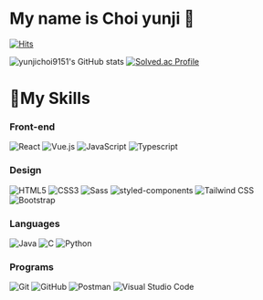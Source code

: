 # My name is Choi yunji 👋
[![Hits](https://hits.seeyoufarm.com/api/count/incr/badge.svg?url=https%3A%2F%2Fgithub.com%2Fyunjichoi9151&count_bg=%23FF7239&title_bg=%23F74A06&icon=&icon_color=%23E7E7E7&title=hits&edge_flat=false)](https://hits.seeyoufarm.com)

![yunjichoi9151's GitHub stats](https://github-readme-stats.vercel.app/api?username=yunjichoi9151&show_icons=true&theme=dracula)
[![Solved.ac
Profile](http://mazassumnida.wtf/api/v2/generate_badge?boj=yunjichoi1999)](https://solved.ac/yunjichoi1999/)

# 💪My Skills

### Front-end

![React](https://img.shields.io/badge/React-61DAFB?style=for-the-badge&logo=React&logoColor=black)
![Vue.js](https://img.shields.io/badge/Vue.js-4FC08D?style=for-the-badge&logo=Vue.js&logoColor=white)
![JavaScript](https://img.shields.io/badge/JavaScript-F7DF1E.svg?&style=for-the-badge&logo=JavaScript&logoColor=black)
![Typescript](https://img.shields.io/badge/Typescript-3178C6?style=for-the-badge&logo=Typescript&logoColor=white)

### Design

![HTML5](https://img.shields.io/badge/HTML5-E34F26.svg?&style=for-the-badge&logo=HTML5&logoColor=white)
![CSS3](https://img.shields.io/badge/CSS3-1572B6.svg?&style=for-the-badge&logo=CSS3&logoColor=white)
![Sass](https://img.shields.io/badge/Sass-CC6699?style=for-the-badge&logo=Sass&logoColor=white)
![styled-components](https://img.shields.io/badge/styled-components-DB7093?style=for-the-badge&logo=styled-components&logoColor=white)
![Tailwind CSS](https://img.shields.io/badge/Tailwind-CSS-06B6D4?style=for-the-badge&logo=Tailwind-CSS&logoColor=white)
![Bootstrap](https://img.shields.io/badge/Bootstrapap-7952B3?style=for-the-badge&logo=bootstrap&logoColor=white)

### Languages

![Java](https://img.shields.io/badge/Java-007396.svg?&style=for-the-badge&logo=Java&logoColor=white)
![C](https://img.shields.io/badge/C-A8B9CC?style=for-the-badge&logo=C&logoColor=white)
![Python](https://img.shields.io/badge/Python-3776AB?style=for-the-badge&logo=Python&logoColor=white)

### Programs

![Git](https://img.shields.io/badge/Git-F05032?style=for-the-badge&logo=git&logoColor=white)
![GitHub](https://img.shields.io/badge/GitHub-181717?style=for-the-badge&logo=GitHub&logoColor=white)
![Postman](https://img.shields.io/badge/Postman-FF6C37?style=for-the-badge&logo=Postman&logoColor=white)
![Visual Studio Code](https://img.shields.io/badge/Visual_Studio_Code-007ACC?style=for-the-badge&logo=Visual_Studio_Code&logoColor=white)

<!--
**yunjichoi9151/yunjichoi9151** is a ✨ _special_ ✨ repository because its `README.md` (this file) appears on your GitHub profile.

Here are some ideas to get you started:

- 🔭 I’m currently working on ...
- 🌱 I’m currently learning ...
- 👯 I’m looking to collaborate on ...
- 🤔 I’m looking for help with ...
- 💬 Ask me about ...
- 📫 How to reach me: ...
- 😄 Pronouns: ...
- ⚡ Fun fact: ...
-->
